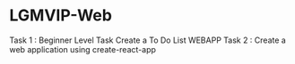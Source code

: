 # LGMVIP-Web
Task 1 : Beginner Level Task Create a To Do List WEBAPP
Task 2 : Create a web application using create-react-app
